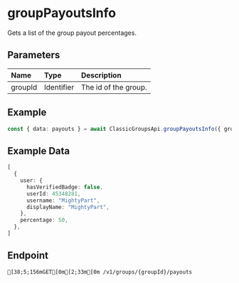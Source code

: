 
# groupPayoutsInfo
Gets a list of the group payout percentages.


## Parameters
| Name    | Type       | Description          |
| :------ | :--------- | :------------------- |
| groupId | Identifier | The id of the group. |



## Example
```ts copy showLineNumbers
const { data: payouts } = await ClassicGroupsApi.groupPayoutsInfo({ groupId: 5850082 }); 
```


## Example Data
```ts copy showLineNumbers
[
  {
    user: {
      hasVerifiedBadge: false,
      userId: 45348281,
      username: "MightyPart",
      displayName: "MightyPart",
    },
    percentage: 50,
  },
] 
```


## Endpoint
```ansi
[38;5;156mGET[0m[2;33m[0m /v1/groups/{groupId}/payouts
```
  